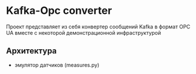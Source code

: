 # Kafka-Opc converter

Проект представляет из себя конвертер сообщений Kafka в формат OPC UA вместе с некоторой демонстрационной инфраструктурой

## Архитектура

- эмулятор датчиков (measures.py)

